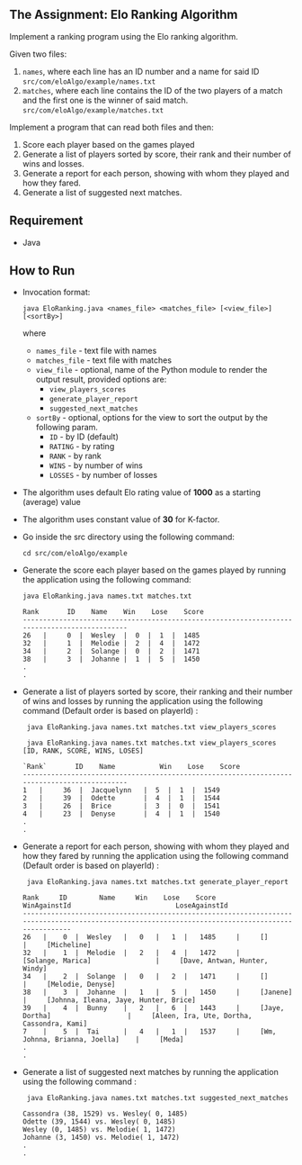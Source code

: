 ## The Assignment: Elo Ranking Algorithm

Implement a ranking program using the Elo ranking algorithm.

Given two files:

1. `names`, where each line has an ID number and a name for said ID `src/com/eloAlgo/example/names.txt`
2. `matches`, where each line contains the ID of the two players of a match and the first one is the winner of said match. `src/com/eloAlgo/example/matches.txt`
 

Implement a program that can read both files and then:

1. Score each player based on the games played
2. Generate a list of players sorted by score, their rank and their number of wins and losses.
3. Generate a report for each person, showing with whom they played and how they fared.
4. Generate a list of suggested next matches.

## Requirement
* Java


## How to Run

* Invocation format:

    ```
    java EloRanking.java <names_file> <matches_file> [<view_file>] [<sortBy>]
    ```

    where
    * `names_file` - text file with names
    * `matches_file` - text file with matches
    * `view_file` - optional, name of the Python module to render the output result, provided options are:
        * `view_players_scores`
        * `generate_player_report`
        * `suggested_next_matches`
    * `sortBy` - optional, options for the view to sort the output by the following param.
        * `ID`     - by ID (default)
        * `RATING` - by rating
        * `RANK`   - by rank
        * `WINS`   - by number of wins
        * `LOSSES` - by number of losses

* The algorithm uses default Elo rating value of **1000** as a starting (average) value
* The algorithm uses constant value of **30** for K-factor.

* Go inside the src directory using the following command:
    ```
    cd src/com/eloAlgo/example
    ```

* Generate the score each player based on the games played by running the application using the following command:
    ```
    java EloRanking.java names.txt matches.txt 
    ```
    ```
    Rank       ID    Name    Win    Lose    Score
    ---------------------------------------------------------------------------------------------
    26   |     0  |  Wesley  |  0  |  1  |  1485
    32   |     1  |  Melodie |  2  |  4  |  1472
    34   |     2  |  Solange |  0  |  2  |  1471
    38   |     3  |  Johanne |  1  |  5  |  1450
    .
    .
    ```

* Generate a list of players sorted by score, their ranking and their number of wins and losses by running the application using the following command (Default order is based on playerId) :
    ```
     java EloRanking.java names.txt matches.txt view_players_scores
    ```
    
    ```
     java EloRanking.java names.txt matches.txt view_players_scores [ID, RANK, SCORE, WINS, LOSES]
    ```
    ```
    `Rank`       ID    Name           Win    Lose    Score
    ---------------------------------------------------------------------------------------------
    1   |     36  |  Jacquelynn   |  5  |  1  |  1549
    2   |     39  |  Odette       |  4  |  1  |  1544
    3   |     26  |  Brice        |  3  |  0  |  1541
    4   |     23  |  Denyse       |  4  |  1  |  1540
    .
    .
    ```

* Generate a report for each person, showing with whom they played and how they fared by running the application using the following command (Default order is based on playerId) :
    ```
     java EloRanking.java names.txt matches.txt generate_player_report
    ```
    ```
    Rank     ID        Name     Win    Lose    Score          WinAgainstId                          LoseAgainstId
    --------------------------------------------------------------------------------------------------------------------------------------------------
    26   |    0  |  Wesley   |   0   |   1  |   1485     |     []                               |     [Micheline]
    32   |    1  |  Melodie  |   2   |   4  |   1472     |     [Solange, Marica]                |     [Dave, Antwan, Hunter, Windy]
    34   |    2  |  Solange  |   0   |   2  |   1471     |     []                               |     [Melodie, Denyse]
    38   |    3  |  Johanne  |   1   |   5  |   1450     |     [Janene]                         |     [Johnna, Ileana, Jaye, Hunter, Brice]
    39   |    4  |  Bunny    |   2   |   6  |   1443     |     [Jaye, Dortha]                   |     [Aleen, Ira, Ute, Dortha, Cassondra, Kami]
    7    |    5  |  Tai      |   4   |   1  |   1537     |     [Wm, Johnna, Brianna, Joella]    |     [Meda]
    .
    .
    ```

* Generate a list of suggested next matches by running the application using the following command :
    ```
     java EloRanking.java names.txt matches.txt suggested_next_matches
    ```
    ```
    Cassondra (38, 1529) vs. Wesley( 0, 1485)
    Odette (39, 1544) vs. Wesley( 0, 1485)
    Wesley (0, 1485) vs. Melodie( 1, 1472)
    Johanne (3, 1450) vs. Melodie( 1, 1472)
    .
    .
    ```